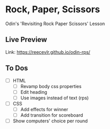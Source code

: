 # Rock, Paper, Scissors
Odin's 'Revisiting Rock Paper Scissors' Lesson

## Live Preview
Link: https://reecevlr.github.io/odin-rps/

## To Dos
- [ ] HTML
  - [ ] Revamp body css properties
  - [ ] Edit heading
  - [ ] Use images instead of text (rps)
- [ ] CSS 
  - [ ] Add effects for winner
  - [ ] Add transition for scoreboard
- [ ] Show computers' choice per round